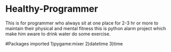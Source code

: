 # Healthy-Programmer
This is for programmer who always sit at one place for 2-3 hr or more to maintain 
their physical and mental fitness this is python alarm project which make him aware
to drink water do some exercise. 

#Packages imported
1)pygame:mixer
2)datetime
3)time
